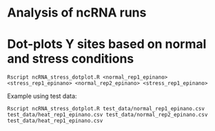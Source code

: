 # Analysis of ncRNA runs

# Dot-plots Y sites based on normal and stress conditions
```
Rscript ncRNA_stress_dotplot.R <normal_rep1_epinano> <stress_rep1_epinano> <normal_rep2_epinano> <stress_rep1_epinano> 
```
Example using test data:

```
Rscript ncRNA_stress_dotplot.R test_data/normal_rep1_epinano.csv test_data/heat_rep1_epinano.csv test_data/normal_rep2_epinano.csv test_data/heat_rep1_epinano.csv
```